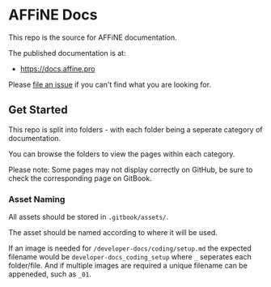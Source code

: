 # AFFiNE Docs

This repo is the source for AFFiNE documentation.

The published documentation is at:

- https://docs.affine.pro

Please [file an issue](https://github.com/toeverything/AFFiNE-docs/issues) if you can't find what you are looking for.

## Get Started

This repo is split into folders - with each folder being a seperate category of documentation.

You can browse the folders to view the pages within each category.

Please note: Some pages may not display correctly on GitHub, be sure to check the corresponding page on GitBook.

### Asset Naming

All assets should be stored in `.gitbook/assets/`.

The asset should be named according to where it will be used.

If an image is needed for `/developer-docs/coding/setup.md` the expected filename would be `developer-docs_coding_setup` where `_` seperates each folder/file. And if multiple images are required a unique filename can be appeneded, such as `_01`.
